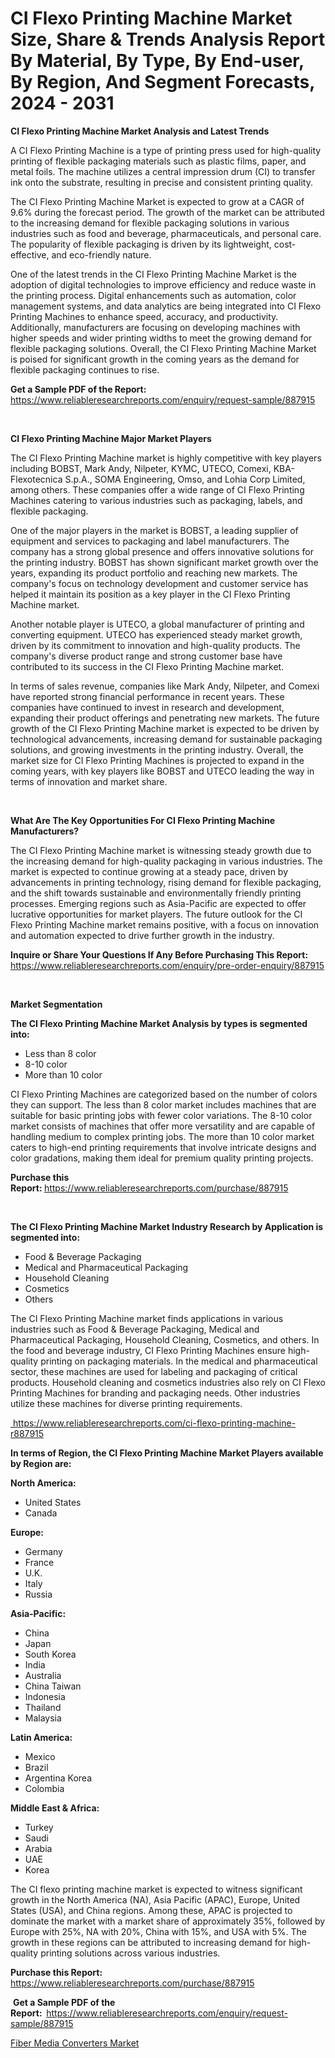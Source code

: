<p><h1>CI Flexo Printing Machine Market Size, Share & Trends Analysis Report By Material, By Type, By End-user, By Region, And Segment Forecasts, 2024 - 2031</h1></p><p><strong>CI Flexo Printing Machine Market Analysis and Latest Trends</strong></p>
<p><p>A CI Flexo Printing Machine is a type of printing press used for high-quality printing of flexible packaging materials such as plastic films, paper, and metal foils. The machine utilizes a central impression drum (CI) to transfer ink onto the substrate, resulting in precise and consistent printing quality.</p><p>The CI Flexo Printing Machine Market is expected to grow at a CAGR of 9.6% during the forecast period. The growth of the market can be attributed to the increasing demand for flexible packaging solutions in various industries such as food and beverage, pharmaceuticals, and personal care. The popularity of flexible packaging is driven by its lightweight, cost-effective, and eco-friendly nature.</p><p>One of the latest trends in the CI Flexo Printing Machine Market is the adoption of digital technologies to improve efficiency and reduce waste in the printing process. Digital enhancements such as automation, color management systems, and data analytics are being integrated into CI Flexo Printing Machines to enhance speed, accuracy, and productivity. Additionally, manufacturers are focusing on developing machines with higher speeds and wider printing widths to meet the growing demand for flexible packaging solutions. Overall, the CI Flexo Printing Machine Market is poised for significant growth in the coming years as the demand for flexible packaging continues to rise.</p></p>
<p><strong>Get a Sample PDF of the Report:&nbsp;</strong> <a href="https://www.reliableresearchreports.com/enquiry/request-sample/887915">https://www.reliableresearchreports.com/enquiry/request-sample/887915</a></p>
<p>&nbsp;</p>
<p><strong>CI Flexo Printing Machine Major Market Players</strong></p>
<p><p>The CI Flexo Printing Machine market is highly competitive with key players including BOBST, Mark Andy, Nilpeter, KYMC, UTECO, Comexi, KBA-Flexotecnica S.p.A., SOMA Engineering, Omso, and Lohia Corp Limited, among others. These companies offer a wide range of CI Flexo Printing Machines catering to various industries such as packaging, labels, and flexible packaging.</p><p>One of the major players in the market is BOBST, a leading supplier of equipment and services to packaging and label manufacturers. The company has a strong global presence and offers innovative solutions for the printing industry. BOBST has shown significant market growth over the years, expanding its product portfolio and reaching new markets. The company's focus on technology development and customer service has helped it maintain its position as a key player in the CI Flexo Printing Machine market.</p><p>Another notable player is UTECO, a global manufacturer of printing and converting equipment. UTECO has experienced steady market growth, driven by its commitment to innovation and high-quality products. The company's diverse product range and strong customer base have contributed to its success in the CI Flexo Printing Machine market.</p><p>In terms of sales revenue, companies like Mark Andy, Nilpeter, and Comexi have reported strong financial performance in recent years. These companies have continued to invest in research and development, expanding their product offerings and penetrating new markets. The future growth of the CI Flexo Printing Machine market is expected to be driven by technological advancements, increasing demand for sustainable packaging solutions, and growing investments in the printing industry. Overall, the market size for CI Flexo Printing Machines is projected to expand in the coming years, with key players like BOBST and UTECO leading the way in terms of innovation and market share.</p></p>
<p>&nbsp;</p>
<p><strong>What Are The Key Opportunities For CI Flexo Printing Machine Manufacturers?</strong></p>
<p><p>The CI Flexo Printing Machine market is witnessing steady growth due to the increasing demand for high-quality packaging in various industries. The market is expected to continue growing at a steady pace, driven by advancements in printing technology, rising demand for flexible packaging, and the shift towards sustainable and environmentally friendly printing processes. Emerging regions such as Asia-Pacific are expected to offer lucrative opportunities for market players. The future outlook for the CI Flexo Printing Machine market remains positive, with a focus on innovation and automation expected to drive further growth in the industry.</p></p>
<p><strong>Inquire or Share Your Questions If Any Before Purchasing This Report:</strong> <a href="https://www.reliableresearchreports.com/enquiry/pre-order-enquiry/887915">https://www.reliableresearchreports.com/enquiry/pre-order-enquiry/887915</a></p>
<p>&nbsp;</p>
<p><strong>Market Segmentation</strong></p>
<p><strong>The CI Flexo Printing Machine Market Analysis by types is segmented into:</strong></p>
<p><ul><li>Less than 8 color</li><li>8-10 color</li><li>More than 10 color</li></ul></p>
<p><p>CI Flexo Printing Machines are categorized based on the number of colors they can support. The less than 8 color market includes machines that are suitable for basic printing jobs with fewer color variations. The 8-10 color market consists of machines that offer more versatility and are capable of handling medium to complex printing jobs. The more than 10 color market caters to high-end printing requirements that involve intricate designs and color gradations, making them ideal for premium quality printing projects.</p></p>
<p><strong>Purchase this Report:&nbsp;</strong><a href="https://www.reliableresearchreports.com/purchase/887915">https://www.reliableresearchreports.com/purchase/887915</a></p>
<p>&nbsp;</p>
<p><strong>The CI Flexo Printing Machine Market Industry Research by Application is segmented into:</strong></p>
<p><ul><li>Food & Beverage Packaging</li><li>Medical and Pharmaceutical Packaging</li><li>Household Cleaning</li><li>Cosmetics</li><li>Others</li></ul></p>
<p><p>The CI Flexo Printing Machine market finds applications in various industries such as Food & Beverage Packaging, Medical and Pharmaceutical Packaging, Household Cleaning, Cosmetics, and others. In the food and beverage industry, CI Flexo Printing Machines ensure high-quality printing on packaging materials. In the medical and pharmaceutical sector, these machines are used for labeling and packaging of critical products. Household cleaning and cosmetics industries also rely on CI Flexo Printing Machines for branding and packaging needs. Other industries utilize these machines for diverse printing requirements.</p></p>
<p><a href="https://www.reliableresearchreports.com/ci-flexo-printing-machine-r887915">&nbsp;https://www.reliableresearchreports.com/ci-flexo-printing-machine-r887915</a></p>
<p><strong>In terms of Region, the CI Flexo Printing Machine Market Players available by Region are:</strong></p>
<p>
    <p> <strong> North America: </strong>
        <ul>
            <li>United States</li>
            <li>Canada</li>
        </ul>
        </p> 
    <p> <strong> Europe: </strong>
        <ul>
            <li>Germany</li>
            <li>France</li>
            <li>U.K.</li>
            <li>Italy</li>
            <li>Russia</li>
        </ul>
        </p> 
    <p> <strong> Asia-Pacific: </strong>
        <ul>
            <li>China</li>
            <li>Japan</li>
            <li>South Korea</li>
            <li>India</li>
            <li>Australia</li>
            <li>China Taiwan</li>
            <li>Indonesia</li>
            <li>Thailand</li>
            <li>Malaysia</li>
        </ul>
        </p> 
    <p> <strong> Latin America: </strong>
        <ul>
            <li>Mexico</li>
            <li>Brazil</li>
            <li>Argentina Korea</li>
            <li>Colombia</li>
        </ul>
        </p> 
    <p> <strong> Middle East & Africa: </strong>
        <ul>
            <li>Turkey</li>
            <li>Saudi</li>
            <li>Arabia</li>
            <li>UAE</li>
            <li>Korea</li>
        </ul>
    </p>
    </p>
<p><p>The CI flexo printing machine market is expected to witness significant growth in the North America (NA), Asia Pacific (APAC), Europe, United States (USA), and China regions. Among these, APAC is projected to dominate the market with a market share of approximately 35%, followed by Europe with 25%, NA with 20%, China with 15%, and USA with 5%. The growth in these regions can be attributed to increasing demand for high-quality printing solutions across various industries.</p></p>
<p><strong>Purchase this Report: </strong><a href="https://www.reliableresearchreports.com/purchase/887915">https://www.reliableresearchreports.com/purchase/887915</a></p>
<p>&nbsp;<strong>Get a Sample PDF of the Report:&nbsp;&nbsp;</strong><a href="https://www.reliableresearchreports.com/enquiry/request-sample/887915">https://www.reliableresearchreports.com/enquiry/request-sample/887915</a></p>
<p><strong></strong></p>
<p><p><a href="https://faithful-glue-af3.notion.site/Fiber-Media-Converters-Market-Size-CAGR-Trends-2024-2030-d362fb3dbd6d4806b7d7fa93caeb1c32">Fiber Media Converters Market</a></p></p>